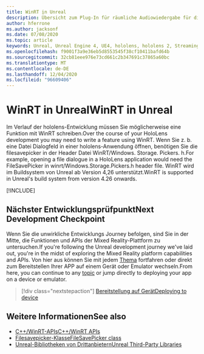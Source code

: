 ```yaml
---
title: WinRT in Unreal
description: Übersicht zum Plug-In für räumliche Audiowiedergabe für die Unreal Engine.
author: hferrone
ms.author: jacksonf
ms.date: 07/08/2020
ms.topic: article
keywords: Unreal, Unreal Engine 4, UE4, hololens, hololens 2, Streaming, Remoting, Mixed Reality, Development, Getting Started, Features, New Project, Emulator, Documentation, Guides, Features, holograms, Game Development, Mixed Reality Headset, Windows Mixed Reality Headset, Virtual Reality Headset, WinRT, dll
ms.openlocfilehash: f9001f3a9e36eb5d8553545f38cf10411bafd64b
ms.sourcegitcommit: 32cb81eee976e73cd661c2b347691c37865a60bc
ms.translationtype: MT
ms.contentlocale: de-DE
ms.lasthandoff: 12/04/2020
ms.locfileid: "96609406"
---
```

# <a name="winrt-in-unreal"></a><span data-ttu-id="8b7fa-104">WinRT in Unreal</span><span class="sxs-lookup"><span data-stu-id="8b7fa-104">WinRT in Unreal</span></span>

<span data-ttu-id="8b7fa-105">Im Verlauf der hololens-Entwicklung müssen Sie möglicherweise eine Funktion mit WinRT schreiben.</span><span class="sxs-lookup"><span data-stu-id="8b7fa-105">Over the course of your HoloLens development you may need to write a feature using WinRT.</span></span> <span data-ttu-id="8b7fa-106">Wenn Sie z. b. eine Datei Dialogfeld in einer hololens-Anwendung öffnen, benötigen Sie die filesavepicker in der Header Datei WinRT/Windows. Storage. Pickers. h.</span><span class="sxs-lookup"><span data-stu-id="8b7fa-106">For example, opening a file dialogue in a HoloLens application would need the FileSavePicker in winrt/Windows.Storage.Pickers.h header file.</span></span> <span data-ttu-id="8b7fa-107">WinRT wird im Buildsystem von Unreal ab Version 4,26 unterstützt.</span><span class="sxs-lookup"><span data-stu-id="8b7fa-107">WinRT is supported in Unreal's build system from version 4.26 onwards.</span></span>

[!INCLUDE[](includes/tabs-winRT.md)]

## <a name="next-development-checkpoint"></a><span data-ttu-id="8b7fa-108">Nächster Entwicklungsprüfpunkt</span><span class="sxs-lookup"><span data-stu-id="8b7fa-108">Next Development Checkpoint</span></span>

<span data-ttu-id="8b7fa-109">Wenn Sie die unwirkliche Entwicklungs Journey befolgen, sind Sie in der Mitte, die Funktionen und APIs der Mixed Reality-Plattform zu untersuchen.</span><span class="sxs-lookup"><span data-stu-id="8b7fa-109">If you're following the Unreal development journey we've laid out, you're in the midst of exploring the Mixed Reality platform capabilities and APIs.</span></span> <span data-ttu-id="8b7fa-110">Von hier aus können Sie mit jedem [Thema](unreal-development-overview.md#3-platform-capabilities-and-apis) fortfahren oder direkt zum Bereitstellen Ihrer APP auf einem Gerät oder Emulator wechseln.</span><span class="sxs-lookup"><span data-stu-id="8b7fa-110">From here, you can continue to any [topic](unreal-development-overview.md#3-platform-capabilities-and-apis) or jump directly to deploying your app on a device or emulator.</span></span>

> [!div class="nextstepaction"]
> [<span data-ttu-id="8b7fa-111">Bereitstellung auf Gerät</span><span class="sxs-lookup"><span data-stu-id="8b7fa-111">Deploying to device</span></span>](unreal-deploying.md)

## <a name="see-also"></a><span data-ttu-id="8b7fa-112">Weitere Informationen</span><span class="sxs-lookup"><span data-stu-id="8b7fa-112">See also</span></span>
* [<span data-ttu-id="8b7fa-113">C++/WinRT-APIs</span><span class="sxs-lookup"><span data-stu-id="8b7fa-113">C++/WinRT APIs</span></span>](https://docs.microsoft.com/windows/uwp/cpp-and-winrt-apis/)
* [<span data-ttu-id="8b7fa-114">Filesavepicker-Klasse</span><span class="sxs-lookup"><span data-stu-id="8b7fa-114">FileSavePicker class</span></span>](https://docs.microsoft.com/uwp/api/Windows.Storage.Pickers.FileSavePicker) 
* [<span data-ttu-id="8b7fa-115">Unreal-Bibliotheken von Drittanbietern</span><span class="sxs-lookup"><span data-stu-id="8b7fa-115">Unreal Third-Party Libraries</span></span>](https://docs.unrealengine.com/Programming/BuildTools/UnrealBuildTool/ThirdPartyLibraries/index.html) 
